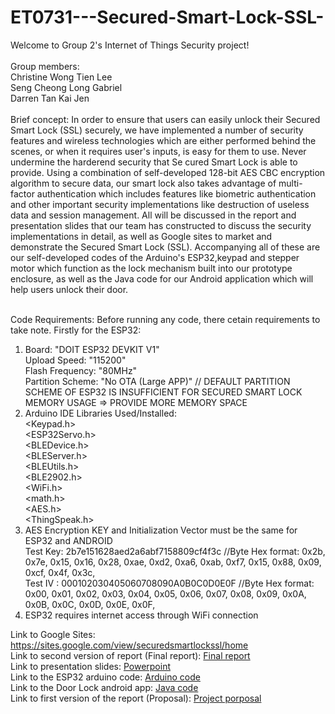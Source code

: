# ET0731---Secured-Smart-Lock-SSL- <br>
Welcome to Group 2's Internet of Things Security project! <br><br>
Group members: <br> Christine Wong Tien Lee <br>
               Seng Cheong Long Gabriel <br>
               Darren Tan Kai Jen <br><br>
Brief concept: In order to ensure that users can easily unlock their Secured Smart Lock (SSL) securely, we have implemented a number of security features and wireless technologies which are either performed behind the scenes, or when it requires user's inputs, is easy for them to use. Never undermine the harderend security that Se cured Smart Lock is able to provide. Using a combination of self-developed 128-bit AES CBC encryption algorithm to secure data, our smart lock also takes advantage of multi-factor authentication which includes features like biometric authentication and other important security implementations like destruction of useless data and session management. All will be discussed in the report and presentation slides that our team has constructed to discuss the security implementations in detail, as well as Google sites to market and demonstrate the Secured Smart Lock (SSL). Accompanying all of these are our self-developed codes of the Arduino's ESP32,keypad and stepper motor which function as the lock mechanism built into our prototype enclosure, as well as the Java code for our Android application which will help users unlock their door. <br><br>

Code Requirements:
Before running any code, there cetain requirements to take note. Firstly for the ESP32:<br>
1. Board: "DOIT ESP32 DEVKIT V1"<br>
   Upload Speed: "115200"<br>
   Flash Frequency: "80MHz"<br>
   Partition Scheme: "No OTA (Large APP)"  // DEFAULT PARTITION SCHEME OF ESP32 IS INSUFFICIENT FOR SECURED SMART LOCK MEMORY USAGE => PROVIDE MORE MEMORY SPACE<br>
2. Arduino IDE Libraries Used/Installed:<br>
   <Keypad.h><br>
   <ESP32Servo.h><br>
   <BLEDevice.h><br>
   <BLEServer.h><br>
   <BLEUtils.h><br>
   <BLE2902.h><br>
   <WiFi.h><br>
   <math.h><br>
   <AES.h><br>
   <ThingSpeak.h>
 3. AES Encryption KEY and Initialization Vector must be the same for ESP32 and ANDROID<br>
   Test Key: 2b7e151628aed2a6abf7158809cf4f3c //Byte Hex format: 0x2b, 0x7e, 0x15, 0x16, 0x28, 0xae, 0xd2, 0xa6, 0xab, 0xf7, 0x15, 0x88, 0x09, 0xcf, 0x4f, 0x3c,<br> 
   Test IV : 000102030405060708090A0B0C0D0E0F //Byte Hex format: 0x00, 0x01, 0x02, 0x03, 0x04, 0x05, 0x06, 0x07, 0x08, 0x09, 0x0A, 0x0B, 0x0C, 0x0D, 0x0E, 0x0F,<br>
 4. ESP32 requires internet access through WiFi connection<br>
      
Link to Google Sites: https://sites.google.com/view/securedsmartlockssl/home <br>
Link to second version of report (Final report): <a href="https://github.com/itsCWTL/ET0731---Secured-Smart-Lock-SSL-/blob/main/Grp2_ver2.pdf">Final report</a><br>
Link to presentation slides: <a href="https://github.com/itsCWTL/ET0731---Secured-Smart-Lock-SSL-/blob/main/Grp2_PPT.pptx">Powerpoint</a><br>
Link to the ESP32 arduino code: <a href="https://github.com/itsCWTL/ET0731---Secured-Smart-Lock-SSL-/blob/main/IOTS_Project_Group2_Code_Finalver.ino">Arduino code</a><br>
Link to the Door Lock android app: <a href="https://github.com/itsCWTL/ET0731---Secured-Smart-Lock-SSL-/blob/main/DoorUnlock.zip">Java code</a><br>
Link to first version of the report (Proposal): <a href="https://github.com/itsCWTL/ET0731---Secured-Smart-Lock-SSL-/blob/main/Grp2_ver1.pdf">Project porposal</a>
